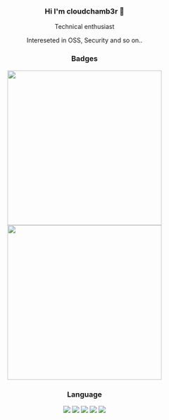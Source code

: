 <div align="center">
  <section aria-label="introduce-me">
    <h3>Hi I'm cloudchamb3r 👐</h3>
    <p>Technical enthusiast</p>
    <p>Intereseted in OSS, Security and so on..</p> 
  </section>
  
  <section aria-label="badges">
    <h3>Badges</h3>
    <div>
      <img src="https://render.gitanimals.org/farms/cloudchamb3r" width="350"/>  
    </div>
    <div>
      <img src="http://mazassumnida.wtf/api/v2/generate_badge?boj=jizon" width="350"/>
    </div>
  </section>
  
  <section aria-label="languages">
    <h3>Language</h3>
    <img aria-label="cpp" src="https://img.shields.io/badge/c++-%2300599C.svg?style=for-the-badge&logo=c%2B%2B&logoColor=white"/>
    <img aria-label="python" src="https://img.shields.io/badge/python-3670A0?style=for-the-badge&logo=python&logoColor=ffdd54"/>
    <img aria-label="ts" src="https://img.shields.io/badge/typescript-%23007ACC.svg?style=for-the-badge&logo=typescript&logoColor=white"/>
    <img aria-label="kotlin" src="https://img.shields.io/badge/kotlin-%237F52FF.svg?style=for-the-badge&logo=kotlin&logoColor=white"/>
    <img aria-label="go" src="https://img.shields.io/badge/go-%2300ADD8.svg?style=for-the-badge&logo=go&logoColor=white"/>
  </section>
    
</div>
